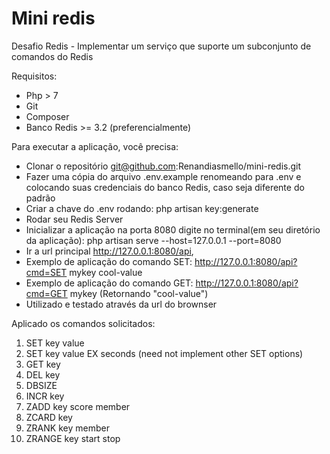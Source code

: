 # Mini redis
Desafio Redis - Implementar um serviço que suporte um subconjunto de comandos do Redis

Requisitos:
 - Php > 7
 - Git
 - Composer
 - Banco Redis >= 3.2 (preferencialmente)

Para executar a aplicação, você precisa:
 - Clonar o repositório git@github.com:Renandiasmello/mini-redis.git
 - Fazer uma cópia do arquivo .env.example renomeando para .env e colocando suas credenciais do banco Redis, caso seja diferente do padrão
 - Criar a chave do .env rodando: php artisan key:generate
 - Rodar seu Redis Server
 - Inicializar a aplicação na porta 8080 digite no terminal(em seu diretório da aplicação): php artisan serve --host=127.0.0.1 --port=8080
 - Ir a url principal http://127.0.0.1:8080/api, 
 - Exemplo de aplicação do comando SET: http://127.0.0.1:8080/api?cmd=SET mykey cool-value
 - Exemplo de aplicação do comando GET: http://127.0.0.1:8080/api?cmd=GET mykey (Retornando "cool-value")
 - Utilizado e testado através da url do brownser

Aplicado os comandos solicitados:
 1. SET key value
 2. SET key value EX seconds (need not implement other SET options)
 3. GET key
 4. DEL key
 5. DBSIZE
 6. INCR key
 7. ZADD key score member
 8. ZCARD key
 9. ZRANK key member
 10. ZRANGE key start stop